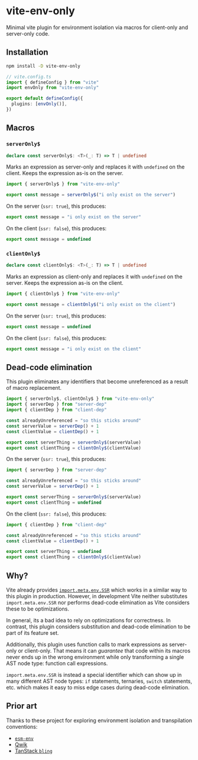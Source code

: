 # vite-env-only

Minimal vite plugin for environment isolation via macros for client-only and server-only code.

## Installation

```sh
npm install -D vite-env-only
```

```ts
// vite.config.ts
import { defineConfig } from "vite"
import envOnly from "vite-env-only"

export default defineConfig({
  plugins: [envOnly()],
})
```

## Macros

### `serverOnly$`

```ts
declare const serverOnly$: <T>(_: T) => T | undefined
```

Marks an expression as server-only and replaces it with `undefined` on the client.
Keeps the expression as-is on the server.

```ts
import { serverOnly$ } from "vite-env-only"

export const message = serverOnly$("i only exist on the server")
```

On the server (`ssr: true`), this produces:

```ts
export const message = "i only exist on the server"
```

On the client (`ssr: false`), this produces:

```ts
export const message = undefined
```

### `clientOnly$`

```ts
declare const clientOnly$: <T>(_: T) => T | undefined
```

Marks an expression as client-only and replaces it with `undefined` on the server.
Keeps the expression as-is on the client.

```ts
import { clientOnly$ } from "vite-env-only"

export const message = clientOnly$("i only exist on the client")
```

On the server (`ssr: true`), this produces:

```ts
export const message = undefined
```

On the client (`ssr: false`), this produces:

```ts
export const message = "i only exist on the client"
```

## Dead-code elimination

This plugin eliminates any identifiers that become unreferenced as a result of macro replacement.

```ts
import { serverOnly$, clientOnly$ } from "vite-env-only"
import { serverDep } from "server-dep"
import { clientDep } from "client-dep"

const alreadyUnreferenced = "so this sticks around"
const serverValue = serverDep() + 1
const clientValue = clientDep() + 1

export const serverThing = serverOnly$(serverValue)
export const clientThing = clientOnly$(clientValue)
```

On the server (`ssr: true`), this produces:

```ts
import { serverDep } from "server-dep"

const alreadyUnreferenced = "so this sticks around"
const serverValue = serverDep() + 1

export const serverThing = serverOnly$(serverValue)
export const clientThing = undefined
```

On the client (`ssr: false`), this produces:

```ts
import { clientDep } from "client-dep"

const alreadyUnreferenced = "so this sticks around"
const clientValue = clientDep() + 1

export const serverThing = undefined
export const clientThing = clientOnly$(clientValue)
```

## Why?

Vite already provides [`import.meta.env.SSR`][vite-env-vars] which works in a similar way to this plugin in production.
However, in development Vite neither substitutes `import.meta.env.SSR` nor performs dead-code elimination as Vite considers these to be optimizations.

In general, its a bad idea to rely on optimizations for correctness.
In contrast, this plugin considers substitution and dead-code elimination to be part of its feature set.

Additionally, this plugin uses function calls to mark expressions as server-only or client-only.
That means it can _guarantee_ that code within its macros never ends up in the wrong environment while only transforming a single AST node type: function call expressions.

`import.meta.env.SSR` is instead a special identifier which can show up in many different AST node types: `if` statements, ternaries, `switch` statements, etc. which makes it easy to miss edge cases during dead-code elimination.

## Prior art

Thanks to these project for exploring environment isolation and transpilation conventions:

- [`esm-env`][esm-env]
- [Qwik][qwik]
- [TanStack `bling`][bling]

[vite-env-vars]: https://vitejs.dev/guide/env-and-mode#env-variables
[esm-env]: https://github.com/benmccann/esm-env
[qwik]: https://qwik.builder.io/
[bling]: https://github.com/TanStack/bling
